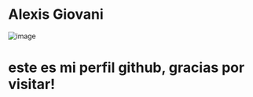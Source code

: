 # Alexis Giovani #
![image](https://github.com/user-attachments/assets/aa6f0ab0-182e-40bf-a80e-de95b3e0957a)
# este es mi perfil github, gracias por visitar!
